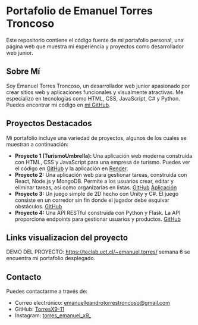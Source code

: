# Portafolio de Emanuel Torres Troncoso

Este repositorio contiene el código fuente de mi portafolio personal, una página web que muestra mi experiencia y proyectos como desarrollador web junior.

## Sobre Mí

Soy Emanuel Torres Troncoso, un desarrollador web junior apasionado por crear sitios web y aplicaciones funcionales y visualmente atractivas. Me especializo en tecnologías como HTML, CSS, JavaScript, C# y Python.  Puedes encontrar mi código en [mi GitHub](https://github.com/TorresX9-11).

## Proyectos Destacados

Mi portafolio incluye una variedad de proyectos, algunos de los cuales se muestran a continuación:

* **Proyecto 1 (TurismoUmbrella):** Una aplicación web moderna construida con HTML, CSS y JavaScript para una empresa de turismo.  Puedes ver el código en [GitHub](https://github.com/JoTche93/TurismoUmbrella) y la aplicación en [Render](https://turismoumbrela.onrender.com/).
* **Proyecto 2:** Una aplicación web para gestionar tareas, construida con React, Node.js y MongoDB.  Permite a los usuarios crear, editar y eliminar tareas, así como organizarlas en listas.  [GitHub](https://github.com/usuario/proyecto2) [Aplicación](https://proyecto2.com)
* **Proyecto 3:** Un juego simple de 2D hecho con Unity y C#.  El juego consiste en un corredor sin fin donde el jugador debe esquivar obstáculos. [GitHub](https://github.com/usuario/proyecto3)
* **Proyecto 4:** Una API RESTful construida con Python y Flask.  La API proporciona endpoints para gestionar usuarios y productos. [GitHub](https://github.com/usuario/proyecto4)

## Links visualizacion del proyecto

DEMO DEL PROYECTO: https://teclab.uct.cl/~emanuel.torres/
semana 6 se encuentra mi portafolio desplegado.

## Contacto
Puedes contactarme a través de:

* Correo electrónico: emanuelleandrotorrestroncoso@gmail.com
* GitHub: [TorresX9-11](https://github.com/TorresX9-11)
* Instagram: [torres_emanuel_x9_](https://www.instagram.com/torres_emanuel_x9_/?)



